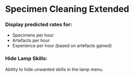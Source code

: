 # Specimen Cleaning Extended

### Display predicted rates for:
- Specimens per hour
- Artefacts per hour
- Experience per hour (based on artefacts gained)

### Hide Lamp Skills:
Ability to hide unwanted skills in the lamp menu.
